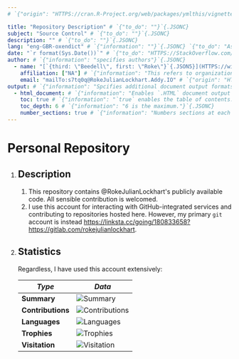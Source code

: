 ```yaml
---
# `{"origin": "HTTPS://cran.R-Project.org/web/packages/ymlthis/vignettes/yaml-fieldguide.html"}`{.JSONC}

title: "Repository Description" # `{"to_do": ""}`{.JSONC}
subject: "Source Control" # `{"to_do": ""}`{.JSONC}
description: "" # `{"to_do": ""}`{.JSONC}
lang: "eng-GBR-oxendict" # `{"information": ""}`{.JSONC} `{"to_do": "Ascertain where `en-GB-oxendict` is from."}`{.JSONC}
date: "`r format(Sys.Date())`" # `{"to_do": "HTTPS://StackOverflow.com/a/29518651/9731176"}`{.JSONC}
author: # `{"information": "specifies authors"}`{.JSONC}
  - name: "[`{third: \"Beedell\", first: \"Roke\"}`{.JSON5}](HTTPS://wim.nl.TAB.Digital/apps/contacts/All%20contacts/e1f2ec5c-074e-4875-ac62-53ff24770ffa~contacts)"
    affiliation: ["NA"] # `{"information": "This refers to organizations."}`{.JSONC}
    email: "mailTo:s7tq0q@RokeJulianLockhart.Addy.IO" # `{"origin": "HTTPS://app.Addy.IO/aliases//edit"}`{.JSONC}
output: # `{"information": "Spcifies additional document output formats in Pandoc."}`{.JSONC}
  - html_document: # `{"information": "Enables `.HTML` document output in Pandoc."}`{.JSONC}
    toc: true # `{"information": "`true` enables the table of contents."}`{.JSONC}
    toc_depth: 6 # `{"information": "6 is the maximum."}`{.JSONC}
    number_sections: true # `{"information": "Numbers sections at each table header."}`{.JSONC}
---
```


# Personal Repository

1.	## **Description**
	
	1.	This repository contains @RokeJulianLockhart's publicly available code. All sensible contribution is welcomed.
	1.	I use this account for interacting with GitHub-integrated services and contributing to repositories hosted here. However, my primary `git` account is instead https://linksta.cc/going/180833658?https://gitlab.com/rokejulianlockhart.

1.	## **Statistics**

	Regardless, I have used this account extensively:

	*Type*            | *Data*
	------------------|-------------------------------------------------------------------------------------------------------------------------------------------------------------------------------------------------
	**Summary**       | ![Summary](https://github-readme-stats.vercel.app/api?username=rokejulianlockhart&theme=transparent&hide_border=false&include_all_commits=true&count_private=true)
	**Contributions** | ![Contributions](https://github-readme-streak-stats.herokuapp.com/?user=rokejulianlockhart&theme=transparent&hide_border=false)
	**Languages**     | ![Languages](https://github-readme-stats.vercel.app/api/top-langs/?username=rokejulianlockhart&theme=transparent&hide_border=false&include_all_commits=false&count_private=false&layout=compact)
	**Trophies**      | ![Trophies](https://github-profile-trophy.vercel.app/?username=rokejulianlockhart&theme=default&no-frame=false&no-bg=false&margin-w=4)
	**Visitation**    | ![Visitation](https://visitcount.itsvg.in/api?id=rokejulianlockhart&icon=0&color=0)
  	
